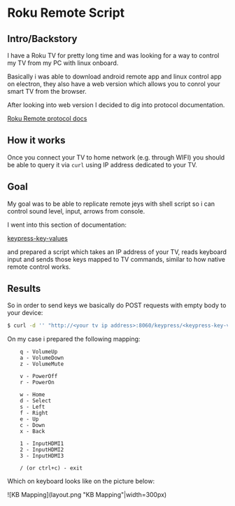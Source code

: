 # Roku Remote Script

## Intro/Backstory

I have a Roku TV for pretty long time and was looking for a way to control my TV
from my PC with linux onboard.

Basically i was able to download android remote app and linux control app on
electron, they also have a web version which allows you to conrol your smart TV
from the browser.

After looking into web version I decided to dig into protocol documentation.

[Roku Remote protocol docs](https://developer.roku.com/docs/developer-program/debugging/external-control-api.md)

## How it works

Once you connect your TV to home network (e.g. through WIFI) you should be able
to query it via `curl` using IP address dedicated to your TV.

## Goal

My goal was to be able to replicate remote jeys with shell script so i can
control sound level, input, arrows from console.

I went into this section of documentation:

[keypress-key-values](https://developer.roku.com/docs/developer-program/debugging/external-control-api.md#keypress-key-values)

and prepared a script which takes an IP address of your TV, reads keyboard input
and sends those keys mapped to TV commands, similar to how native remote control
works.

## Results

So in order to send keys we basically do POST requests with empty body to your
device:

```bash
$ curl -d '' "http://<your tv ip address>:8060/keypress/<keypress-key-value>"
```

On my case i prepared the following mapping:
```
    q - VolumeUp
    a - VolumeDown
    z - VolumeMute

    v - PowerOff
    r - PowerOn

    w - Home
    d - Select
    s - Left
    f - Right
    e - Up
    c - Down
    x - Back

    1 - InputHDMI1
    2 - InputHDMI2
    3 - InputHDMI3
    
    / (or ctrl+c) - exit
```

Which on keyboard looks like on the picture below:

![KB Mapping](layout.png "KB Mapping"|width=300px)


